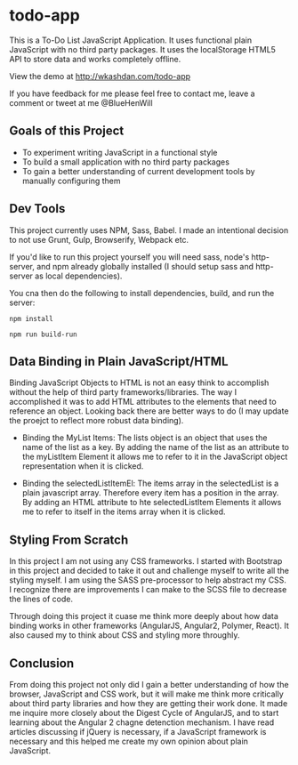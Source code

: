 # todo-app

This is a To-Do List JavaScript Application. It uses functional plain JavaScript with no third party packages. It uses the localStorage HTML5 API to store data and works completely offline. 

View the demo at http://wkashdan.com/todo-app

If you have feedback for me please feel free to contact me, leave a comment or tweet at me @BlueHenWill 

## Goals of this Project
- To experiment writing JavaScript in a functional style
- To build a small application with no third party packages
- To gain a better understanding of current development tools by manually configuring them

## Dev Tools

This project currently uses NPM, Sass, Babel. I made an intentional decision to not use Grunt, Gulp, Browserify, Webpack etc.

If you'd like to run this project yourself you will need sass, node's http-server, and npm already globally installed (I should setup sass and http-server as local dependencies).

You cna then do the following to install dependencies, build, and run the server:

```
npm install
```

```
npm run build-run
```

## Data Binding in Plain JavaScript/HTML

Binding JavaScript Objects to HTML is not an easy think to accomplish without the help of third party frameworks/libraries. The way I accomplished it was to add HTML attributes to the elements that need to reference an object. Looking back there are better ways to do (I may update the proejct to reflect more robust data binding). 

- Binding the MyList Items: The lists object is an object that uses the name of the list as a key. By adding the name of the list as an attribute to the myListItem Element it allows me to refer to it in the JavaScript object representation when it is clicked. 

- Binding the selectedListItemEl: The items array in the selectedList is a plain javascript array. Therefore every item has a position in the array. By adding an HTML attribute to hte selectedListItem Elements it allows me to refer to itself in the items array when it is clicked.

## Styling From Scratch

In this project I am not using any CSS frameworks. I started with Bootstrap in this project and decided to take it out and challenge myself to write all the styling myself. I am using the SASS pre-processor to help abstract my CSS. I recognize there are improvements I can make to the SCSS file to decrease the lines of code. 

Through doing this project it cuase me think more deeply about how data binding works in other frameworks (AngularJS, Angular2, Polymer, React). It also caused my to think about CSS and styling more throughly. 

## Conclusion
From doing this project not only did I gain a better understanding of how the browser, JavaScript and CSS work, but it will make me think more critically about third party libraries and how they are getting their work done. It made me inquire more closely about the Digest Cycle of AngularJS, and to start learning about the Angular 2 chagne detenction mechanism.  I have read articles discussing if jQuery is necessary, if a JavaScript framework is necessary and this helped me create my own opinion about plain JavaScript.
